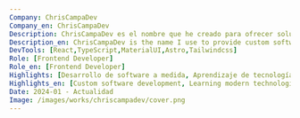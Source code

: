 ```yaml
---
Company: ChrisCampaDev
Company_en: ChrisCampaDev
Description: ChrisCampaDev es el nombre que he creado para ofrecer soluciones de software personalizadas para pequeñas y medianas empresas, ayudándolas a optimizar sus operaciones y mejorar su eficiencia. He trabajado en proyectos como el desarrollo de aplicaciones web, la creación de sitios web y la implementación de soluciones empresariales.
Description_en: ChrisCampaDev is the name I use to provide custom software solutions for small and medium-sized businesses, helping them optimize operations and improve efficiency. I've worked on projects such as web app development, website creation, and the implementation of business solutions.
DevTools: [React,TypeScript,MaterialUI,Astro,Tailwindcss]
Role: [Frontend Developer]
Role_en: [Frontend Developer]
Highlights: [Desarrollo de software a medida, Aprendizaje de tecnologías modernas, Superación personal]
Highlights_en: [Custom software development, Learning modern technologies, Personal growth]
Date: 2024-01 - Actualidad
Image: /images/works/chriscampadev/cover.png
---
```


